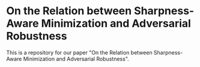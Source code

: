 # On the Relation between Sharpness-Aware Minimization and Adversarial Robustness
This is a repository for our paper "On the Relation between Sharpness-Aware Minimization and Adversarial Robustness".
